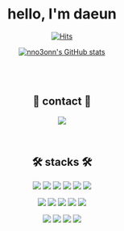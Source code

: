 <div align="center">

  # hello, I'm daeun

  [![Hits](https://hits.seeyoufarm.com/api/count/incr/badge.svg?url=https%3A%2F%2Fgithub.com%2Fnno3onn&count_bg=%237DD7E6&title_bg=%23555555&icon=&icon_color=%23E7E7E7&title=hits&edge_flat=false)](https://github.com/nno3onn)

  [![nno3onn's GitHub stats](https://github-readme-stats.vercel.app/api?username=nno3onn)](https://github.com/nno3onn)


  <br>
  <br>

  ## 🐰 contact 🐰

  <a href="" target="_blank"><img src="https://img.shields.io/badge/nnmo3omnn@gmail.com-EA4335?style=flat-square&logo=Gmail&logoColor=white"/></a> 

  <br>

  ## 🛠️ stacks 🛠️

  <a href="" target="_blank"><img src="https://img.shields.io/badge/HTML5-E34F26?style=flat-square&logo=HTML5&logoColor=white"/></a>
  <a href="" target="_blank"><img src="https://img.shields.io/badge/CSS3-1572B6?style=flat-square&logo=CSS3&logoColor=white"/></a>
  <a href="" target="_blank"><img src="https://img.shields.io/badge/JavaScript-F7DF1E?style=flat-square&logo=JavaScript&logoColor=black"/></a>
  <a href="" target="_blank"><img src="https://img.shields.io/badge/JQuery-0769AD?style=flat-square&logo=JQuery&logoColor=black"/></a>
  <a href="" target="_blank"><img src="https://img.shields.io/badge/Styled Components-DB7093?style=flat-square&logo=styled-components&logoColor=white"/></a>
  <a href="" target="_blank"><img src="https://img.shields.io/badge/SCSS-CC6699?style=flat-square&logo=Sass&logoColor=white"/></a>


  <a href="" target="_blank"><img src="https://img.shields.io/badge/Next.js-000000?style=flat-square&logo=Next.js&logoColor=white"/></a>
  <a href="" target="_blank"><img src="https://img.shields.io/badge/React.js-61DAFB?style=flat-square&logo=React&logoColor=white"/></a> <a href="https://velog.io/@colorful-stars" target="_blank"><img src="https://img.shields.io/badge/React Query-FF4154?style=flat-square&logo=reactquery&logoColor=white"/></a>
  <a href="" target="_blank">
  <a href="" target="_blank"><img src="https://img.shields.io/badge/Storybook-FF4785?style=flat-square&logo=Storybook&logoColor=white"/></a>
  <a href="" target="_blank"><img src="https://img.shields.io/badge/Prettier-F7B93E?style=flat-square&logo=Prettier&logoColor=white"/></a>

  <a href="" target="_blank"><img src="https://img.shields.io/badge/MongoDB-47A248?style=flat-square&logo=MongoDB&logoColor=white"/></a>
  <a href="" target="_blank"><img src="https://img.shields.io/badge/MySQL-4479A1?style=flat-square&logo=MySQL&logoColor=black"/></a>
  <a href="" target="_blank"><img src="https://img.shields.io/badge/Firebase-FFCA28?style=flat-square&logo=Firebase&logoColor=white"/></a>
  <a href="" target="_blank"><img src="https://img.shields.io/badge/AWS-232F3E?style=flat-square&logo=amazonaws&logoColor=white"/></a>
  
</div>
